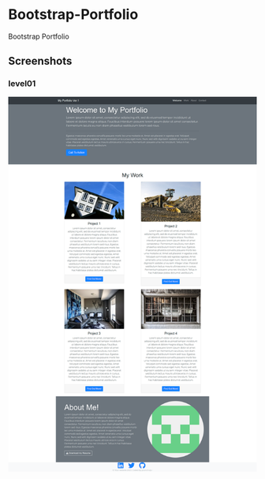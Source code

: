 # Bootstrap-Portfolio

Bootstrap Portfolio

## Screenshots

### level01

![level01 shot](./READMEassets/screencapture-level01-font.png)
